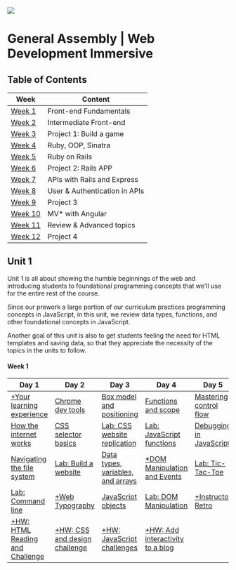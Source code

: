 ![](https://ga-dash.s3.amazonaws.com/production/assets/logo-9f88ae6c9c3871690e33280fcf557f33.png)
# General Assembly | Web Development Immersive

## Table of Contents

| Week               | Content
|--------------------|--------------------------------
| [Week 1](#week1)   | Front-end Fundamentals
| [Week 2](#week2)   | Intermediate Front-end
| [Week 3](#week3)   | Project 1: Build a game
| [Week 4](#week4)   | Ruby, OOP, Sinatra
| [Week 5](#week5)   | Ruby on Rails
| [Week 6](#week6)   | Project 2: Rails APP
| [Week 7](#week7)   | APIs with Rails and Express
| [Week 8](#week8)   | User & Authentication in APIs
| [Week 9](#week9)   | Project 3
| [Week 10](#week10) | MV* with Angular
| [Week 11](#week11) | Review & Advanced topics
| [Week 12](#week12) | Project 4

## Unit 1

Unit 1 is all about showing the humble beginnings of the web and introducing students to foundational programming concepts that we'll use for the entire rest of the course.

Since our prework a large portion of our curriculum practices programming concepts in JavaScript, in this unit, we review data types, functions, and other foundational concepts in JavaScript.

Another goal of this unit is also to get students feeling the need for HTML templates and saving data, so that they appreciate the necessity of the topics in the units to follow.

#### Week 1

Day 1                                   | Day 2                                  | Day 3                                     | Day 4                                     | Day 5
--------------------------------------- | -------------------------------------- | ------------------------------------      | ---------------------------------------   | -----------------------------------
[+Your learning experience][1-1A]       | [Chrome dev tools][1-2A]               | [Box model and positioning][1-3A]         | [Functions and scope][1-4A]               | [Mastering control flow][1-5A]
[How the internet works][1-1B]          | [CSS selector basics ][1-2B]           | [Lab: CSS website replication][1-3B]      | [Lab: JavaScript functions][1-4B]         | [Debugging in JavaScript][1-5B]
[Navigating the file system][1-1C]      | [Lab: Build a website][1-2C]           | [Data types, variables, and arrays][1-3C] | [*DOM Manipulation and Events][1-4C]      | [Lab: Tic-Tac-Toe][1-5C]
[Lab: Command line][1-1D]               | [+Web Typography][1-2D]                | [JavaScript objects][1-3D]                | [Lab: DOM Manipulation][1-4D]             | [+Instructor Retro][1-5D]
[+HW: HTML Reading and Challenge][1-1E] | [+HW: CSS and design challenge][1-2E]  | [+HW: JavaScript challenges][1-3E]        | [+HW: Add interactivity to a blog][1-4E]  |

[1-1A]: # " "  
[1-1B]: 00-programming/internet-fundamentals-lesson               "Internet fundamentals"
[1-1C]: 01-workflow/terminal-navigating-the-file-system-lesson    "Navigating the file system"
[1-1D]: 01-workflow/command-line-lab                              "Command line lab"
[1-1E]: # " "

[1-2A]: 01-workflow/chrome-dev-tools-lesson                       "Chrome Dev Tools"
[1-2B]: 02-front-end-intro/css-selector-basics                    "CSS Selector Basics"
[1-2C]: 02-front-end-intro/html-css-website-lab                   "Build a website"
[1-2D]: # " "
[1-2E]: # " "

[1-3A]: 02-front-end-intro/css-box-model-and-positioning          "Box model and positioning"
[1-3B]: 02-front-end-intro/css-site-replication-lab               "CSS website replication"
[1-3C]: 00-programming/js-data-types-variables-and-arrays         "Data types, variables, and arrays"
[1-3D]: 00-programming/js-objects-lesson                          "JavaScript objects"
[1-3E]: # " "

[1-4A]: 00-programming/js-functions-and-scope                     "Functions and scope"
[1-4B]: 00-programming/js-functions-lab                           "JavaScript functions lab"
[1-4C]: # " "
[1-4D]: 02-front-end-intro/js-dom-manipulation-lab                "DOM manipulation lab"
[1-4E]: # " "

[1-5A]: 00-programming/js-control-flow-lesson                     "Mastering control flow"
[1-5B]: 00-programming/js-debugging-lesson                        "Debugging JS"
[1-5C]: 02-front-end-intro/js-tic-tac-toe-lab                     "JavaScript tic tac toe lab"
[1-5D]: # " "
[1-5E]: # " "
